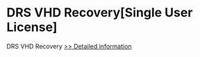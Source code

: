 # DRS VHD Recovery[Single User License]
DRS VHD Recovery
[>> Detailed information](https://secure.shareit.com/shareit/product.html?productid=301004201&affiliateid=200057808)